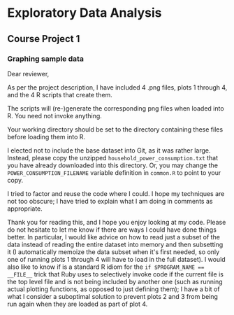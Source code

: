 # Exploratory Data Analysis
## Course Project 1
### Graphing sample data

Dear reviewer,

As per the project description, I have included 4 .png files, plots 1 through 4, and the 4 R scripts that
create them.

The scripts will (re-)generate the corresponding png files when loaded into R.  You need not invoke anything.

Your working directory should be set to the directory containing these files before loading them into R.

I elected not to include the base dataset into Git, as it was rather large.  Instead, please copy the unzipped `household_power_consumption.txt` that you have already downloaded into this directory.  Or, you may change the `POWER_CONSUMPTION_FILENAME` variable definition in `common.R` to point to your copy.

I tried to factor and reuse the code where I could.  I hope my techniques are not too obscure; I have tried to explain what I am doing in comments as appropriate.

Thank you for reading this, and I hope you enjoy looking at my code.  Please do not hesitate to let me know if there are ways I could have done things better.  In particular, I would like advice on how to read just a subset of the data instead of reading the entire dataset into memory and then subsetting it (I automatically memoize the data subset when it's first needed, so only one of running plots 1 through 4 will have to load in the full dataset).  I would also like to know if is a standard R idiom for the `if $PROGRAM_NAME == __FILE__` trick that Ruby uses to selectively invoke code if the current file is the top level file and is not being included by another one (such as running actual plotting functions, as opposed to just defining them); I have a bit of what I consider a suboptimal solution to prevent plots 2 and 3 from being run again when they are loaded as part of plot 4.